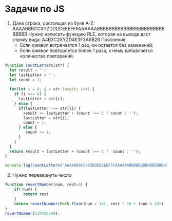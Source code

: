 # Задачи по JS

1. Дана строка, состоящая из букв A-Z: AAAABBBCCXYZDDDDEEEFFFAAAAAABBBBBBBBBBBBBBBBBBBBBBBBBBBB
Нужно написать функцию RLE, которая на выходе даст строку вида: A4B3C2XYZD4E3F3A6B28
Пояснения:
    * Если символ встречается 1 раз, он остается без изменений;
    * Если символ повторяется более 1 раза, к нему добавляется количество повторений.
```js
function countLetters(str) {
  let result = '';
  let lastLetter = '';
  let count = 1;
  
  for(let i = 0; i < str.length; i++) {
    if (i === 0) {
      lastLetter = str[i];
    } else {
      if(lastLetter !== str[i]) {
        result += lastLetter + (count !== 1 ? count : '');
        lastLetter = str[i];
        count = 1;
      } else {
         count += 1;
      }
    }
  }
  return result + lastLetter + (count !== 1 ?  count : '');
}

console.log(countLetters('AAAABBBCCXYZDDDDEEEFFFAAAAAABBBBBBBBBBBBBBBBBBBBBBBBBBBB'));
```

2. Нужно перевернуть число
```js
function revertNumber(num, rest=0) {
    if(!num) {
        return rest
    }
    return revertNumber(Math.floor(num / 10), rest * 10 + (num % 10))
}
revertNumber(120345789);
```
